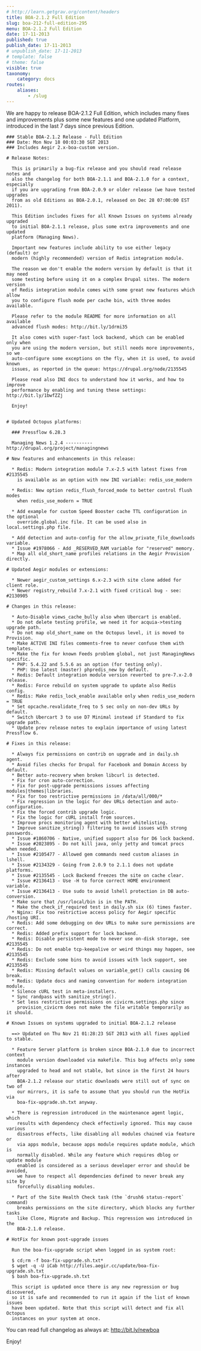 ```yaml
---
# http://learn.getgrav.org/content/headers
title: BOA-2.1.2 Full Edition
slug: boa-212-full-edition-295
menu: BOA-2.1.2 Full Edition
date: 17-11-2013
published: true
publish_date: 17-11-2013
# unpublish_date: 17-11-2013
# template: false
# theme: false
visible: true
taxonomy:
    category: docs
routes:
    aliases:
        - /slug
---
```


 We are happy to release BOA-2.1.2 Full Edition, which includes many fixes and improvements plus some new features and one updated Platform, introduced in the last 7 days since previous Edition.

 
    ### Stable BOA-2.1.2 Release - Full Edition
    ### Date: Mon Nov 18 00:03:30 SGT 2013
    ### Includes Aegir 2.x-boa-custom version.
    
    # Release Notes:
    
      This is primarily a bug-fix release and you should read release notes and
      also the changelog for both BOA-2.1.1 and BOA-2.1.0 for a context, especially
      if you are upgrading from BOA-2.0.9 or older release (we have tested upgrades
      from as old Editions as BOA-2.0.1, released on Dec 28 07:00:00 EST 2011).
    
      This Edition includes fixes for all Known Issues on systems already upgraded
      to initial BOA-2.1.1 release, plus some extra improvements and one updated
      platform (Managing News).
    
      Important new features include ability to use either legacy (default) or
      modern (highly recommended) version of Redis integration module.
    
      The reason we don't enable the modern version by default is that it may need
      some testing before using it on a complex Drupal sites. The modern version
      of Redis integration module comes with some great new features which allow
      you to configure flush mode per cache bin, with three modes available.
    
      Please refer to the module README for more information on all available
      advanced flush modes: http://bit.ly/1drmi35
    
      It also comes with super-fast lock backend, which can be enabled only when
      you are using the modern version, but still needs more improvements, so we
      auto-configure some exceptions on the fly, when it is used, to avoid known
      issues, as reported in the queue: https://drupal.org/node/2135545
    
      Please read also INI docs to understand how it works, and how to improve
      performance by enabling and tuning these settings: http://bit.ly/1bwfZZj
    
      Enjoy!
    
    
    # Updated Octopus platforms:
    
      ### Pressflow 6.28.3
    
      Managing News 1.2.4 ---------- http://drupal.org/project/managingnews
    
    # New features and enhancements in this release:
    
      * Redis: Modern integration module 7.x-2.5 with latest fixes from #2135545
        is available as an option with new INI variable: redis_use_modern
    
      * Redis: New option redis_flush_forced_mode to better control flush modes
        when redis_use_modern = TRUE
    
      * Add example for custom Speed Booster cache TTL configuration in the optional
        override.global.inc file. It can be used also in local.settings.php file.
    
      * Add detection and auto-config for the allow_private_file_downloads variable.
      * Issue #1978066 - Add _RESERVED_RAM variable for "reserved" memory.
      * Map all old_short_name profiles relations in the Aegir Provision directly.
    
    # Updated Aegir modules or extensions:
    
      * Newer aegir_custom_settings 6.x-2.3 with site clone added for client role.
      * Newer registry_rebuild 7.x-2.1 with fixed critical bug - see: #2130905
    
    # Changes in this release:
    
      * Auto-Disable views_cache_bully also when Ubercart is enabled.
      * Do not delete testing profile, we need it for acquia->testing upgrade path.
      * Do not map old_short_name on the Octopus level, it is moved to Provision.
      * Make ACTIVE INI files comments-free to never confuse them with templates.
      * Make the fix for known Feeds problem global, not just ManagingNews specific.
      * PHP: 5.4.22 and 5.5.6 as an option (for testing only).
      * PHP: Use latest (master) phpredis_new by default.
      * Redis: Default integration module version reverted to pre-7.x-2.0 release.
      * Redis: Force rebuild on system upgrade to update also Redis config.
      * Redis: Make redis_lock_enable available only when redis_use_modern = TRUE
      * Set opcache.revalidate_freq to 5 sec only on non-dev URLs by default.
      * Switch Ubercart 3 to use D7 Minimal instead if Standard to fix upgrade path.
      * Update prev release notes to explain importance of using latest Pressflow 6.
    
    # Fixes in this release:
    
      * Always fix permissions on contrib on upgrade and in daily.sh agent.
      * Avoid files checks for Drupal for Facebook and Domain Access by default.
      * Better auto-recovery when broken libcurl is detected.
      * Fix for cron auto-correction.
      * Fix for post-upgrade permissions issues affecting modules|themes|libraries.
      * Fix for too restrictive permissions in /data/all/000/*
      * Fix regression in the logic for dev URLs detection and auto-configuration.
      * Fix the forced contrib upgrade logic.
      * Fix the logic for cURL install from sources.
      * Improve procs monitoring agent with better whitelisting.
      * Improve sanitize_string() filtering to avoid issues with strong passwords.
      * Issue #1860706 - Native, unified support also for D6 lock backend.
      * Issue #2023895 - Do not kill java, only jetty and tomcat procs when needed.
      * Issue #2105477 - Allowed gem commands need custom aliases in lshell.
      * Issue #2134329 - Going from 2.0.9 to 2.1.1 does not update platforms.
      * Issue #2135545 - Lock Backend freezes the site on cache clear.
      * Issue #2136413 - Use -H to force correct HOME environment variable.
      * Issue #2136413 - Use sudo to avoid lshell protection in DB auto-conversion.
      * Make sure that /usr/local/bin is in the PATH.
      * Make the check_if_required test in daily.sh six (6) times faster.
      * Nginx: Fix too restrictive access policy for Aegir specific /hosting URI.
      * Redis: Add some debugging on dev URLs to make sure permissions are correct.
      * Redis: Added prefix support for lock backend.
      * Redis: Disable persistent mode to never use on-disk storage, see #2135545
      * Redis: Do not enable tcp-keepalive or weird things may happen, see #2135545
      * Redis: Exclude some bins to avoid issues with lock support, see #2135545
      * Redis: Missing default values on variable_get() calls causing D6 break.
      * Redis: Update docs and naming convention for modern integration module.
      * Silence cURL test in meta-installers.
      * Sync randpass with sanitize_string().
      * Set less restrictive permissions on civicrm.settings.php since
        provision_civicrm does not make the file writable temporarily as it should.
    
    # Known Issues on systems upgraded to initial BOA-2.1.2 release
    
      ==> Updated on Thu Nov 21 01:28:23 SGT 2013 with all fixes applied to stable.
    
      * Feature Server platform is broken since BOA-2.1.0 due to incorrect context
        module version downloaded via makefile. This bug affects only some instances
        upgraded to head and not stable, but since in the first 24 hours after
        BOA-2.1.2 release our static downloads were still out of sync on two of
        our mirrors, it is safe to assume that you should run the HotFix via
        boa-fix-upgrade.sh.txt anyway.
    
      * There is regression introduced in the maintenance agent logic, which
        results with dependency check effectively ignored. This may cause various
        disastrous effects, like disabling all modules chained via feature or
        via apps module, because apps module requires update module, which is
        normally disabled. While any feature which requires dblog or update module
        enabled is considered as a serious developer error and should be avoided,
        we have to respect all dependencies defined to never break any site by
        forcefully disabling modules.
    
      * Part of the Site Health Check task (the `drush6 status-report` command)
        breaks permissions on the site directory, which blocks any further tasks
        like Clone, Migrate and Backup. This regression was introduced in the
        BOA-2.1.0 release.
    
    # HotFix for known post-upgrade issues
    
      Run the boa-fix-upgrade script when logged in as system root:
    
      $ cd;rm -f boa-fix-upgrade.sh.txt*
      $ wget -q -U iCab http://files.aegir.cc/update/boa-fix-upgrade.sh.txt
      $ bash boa-fix-upgrade.sh.txt
    
      This script is updated once there is any new regression or bug discovered,
      so it is safe and recommended to run it again if the list of known issues
      have been updated. Note that this script will detect and fix all Octopus
      instances on your system at once.
    


 You can read full changelog as always at: http://bit.ly/newboa

Enjoy!